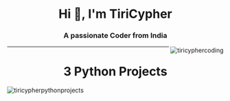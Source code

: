 <h1 align="center">Hi 👋, I'm TiriCypher</h1>
<h3 align="center">A passionate Coder from India</h3>
<img src = "https://i.imgur.com/1ZvVkDc.gif" alt="tiricyphercoding" align="right"><hr>
<h1 align="center">3 Python Projects</h1>
<img src="https://ccweb.imgix.net/https%3A%2F%2Fimg.youtube.com%2Fvi%2FtxKBWtvV99Y%2Fhqdefault.jpg?ar=16%3A9&auto=format&cs=strip&fit=crop&h=380&ixlib=php-4.1.0&w=535&s=8b6170824c0327e37170141415f0171f" alt="tiricypherpythonprojects" align="center">
